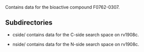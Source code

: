 Contains data for the bioactive compound F0762-0307.

## Subdirectories

- cside/ contains data for the C-side search space on rv1908c.

- nside/ contains data for the N-side search space on rv1908c.

